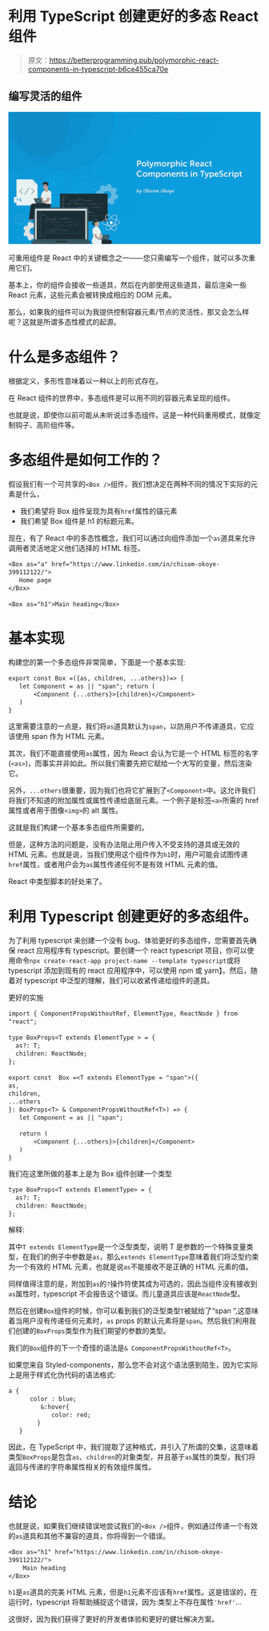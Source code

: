 # 利用 TypeScript 创建更好的多态 React 组件

> 原文：<https://betterprogramming.pub/polymorphic-react-components-in-typescript-b6ce455ca70e>

## 编写灵活的组件

![](img/2782a44f6a84cd0d364892435645a05d.png)

可重用组件是 React 中的关键概念之一——您只需编写一个组件，就可以多次重用它们。

基本上，你的组件会接收一些道具，然后在内部使用这些道具，最后渲染一些 React 元素，这些元素会被转换成相应的 DOM 元素。

那么，如果我的组件可以为我提供控制容器元素/节点的灵活性，那又会怎么样呢？这就是所谓多态性模式的起源。

# 什么是多态组件？

根据定义，多形性意味着以一种以上的形式存在。

在 React 组件的世界中，多态组件是可以用不同的容器元素呈现的组件。

也就是说，即使你以前可能从未听说过多态组件。这是一种代码重用模式，就像定制钩子、高阶组件等。

# 多态组件是如何工作的？

假设我们有一个可共享的`<Box />`组件，我们想决定在两种不同的情况下实际的元素是什么，

*   我们希望将 Box 组件呈现为具有`href`属性的锚元素
*   我们希望 Box 组件是 h1 的标题元素。

现在，有了 React 中的多态性概念，我们可以通过向组件添加一个`as`道具来允许调用者灵活地定义他们选择的 HTML 标签。

```
<Box as="a" href="https://www.linkedin.com/in/chisom-okoye-399112122/">
   Home page
</Box>

<Box as="h1">Main heading</Box>
```

# 基本实现

构建您的第一个多态组件非常简单，下面是一个基本实现:

```
export const Box =({as, children, ...others})=> {
   let Component = as || "span"; return (
       <Component {...others}>{children}</Component>
   )
}
```

这里需要注意的一点是，我们将`as`道具默认为`span`，以防用户不传递道具，它应该使用 span 作为 HTML 元素。

其次，我们不能直接使用`as`属性，因为 React 会认为它是一个 HTML 标签的名字(`<as>`)，而事实并非如此。所以我们需要先把它赋给一个大写的变量，然后渲染它。

另外，`...others`很重要，因为我们也将它扩展到了`<Component>`中。这允许我们将我们不知道的附加属性或属性传递给底层元素。一个例子是标签`<a>`所需的 href 属性或者用于图像`<img>`的 alt 属性。

这就是我们构建一个基本多态组件所需要的。

但是，这种方法的问题是，没有办法阻止用户传入不受支持的道具或无效的 HTML 元素。也就是说，当我们使用这个组件作为`h1`时，用户可能会试图传递`href`属性，或者用户会为`as`属性传递任何不是有效 HTML 元素的值。

React 中类型脚本的好处来了。

# 利用 Typescript 创建更好的多态组件。

为了利用 typescript 来创建一个没有 bug、体验更好的多态组件，您需要首先确保 react 应用程序有 typescript。要创建一个 react typescript 项目，你可以使用命令`npx create-react-app project-name --template typescript`或将 typescript 添加到现有的 react 应用程序中，可以使用 npm 或 yarn】。然后，随着对 typescript 中泛型的理解，我们可以收紧传递给组件的道具。

更好的实施

```
import { ComponentPropsWithoutRef, ElementType, ReactNode } from "react";

type BoxProps<T extends ElementType > = {
  as?: T;
  children: ReactNode;
};

export const  Box =<T extends ElementType = "span">({
as, 
children, 
...others
}: BoxProps<T> & ComponentPropsWithoutRef<T>) => {
   let Component = as || "span";

   return (
       <Component {...others}>{children}</Component>
   )
}
```

我们在这里所做的基本上是为 Box 组件创建一个类型

```
type BoxProps<T extends ElementType> = {
  as?: T;
  children: ReactNode;
};
```

解释:

其中`T extends ElementType`是一个泛型类型，说明 T 是参数的一个特殊变量类型，在我们的例子中参数是`as`，那么`extends ElementType`意味着我们将泛型约束为一个有效的 HTML 元素，也就是说`as`不能接收不是正确的 HTML 元素的值。

同样值得注意的是，附加到`as`的`?`操作符使其成为可选的，因此当组件没有接收到`as`属性时，typescript 不会报告这个错误。而儿童道具应该是`ReactNode`型。

然后在创建`Box`组件的时候，你可以看到我们的泛型类型`T`被赋给了“span ”,这意味着当用户没有传递任何元素时，`as` props 的默认元素将是`span`。然后我们利用我们创建的`BoxProps`类型作为我们期望的参数的类型。

我们的`Box`组件的下一个奇怪的语法是`& ComponentPropsWithoutRef<T>`。

如果您来自 Styled-components，那么您不会对这个语法感到陌生，因为它实际上是用于样式化伪代码的语法格式:

```
a {
      color : blue;
         &:hover{
            color: red;
        }
   }
```

因此，在 TypeScript 中，我们提取了这种格式，并引入了所谓的交集，这意味着类型`BoxProps`是包含`as`、`children`的对象类型，并且基于`as`属性的类型，我们将返回与传递的字符串属性相关的有效组件属性。

# 结论

也就是说，如果我们继续错误地尝试我们的`<Box />`组件，例如通过传递一个有效的`as`道具和其他不兼容的道具，你将得到一个错误。

```
<Box as="h1" href="https://www.linkedin.com/in/chisom-okoye-399112122/">
    Main heading
</Box>
```

`h1`是`as`道具的完美 HTML 元素，但是`h1`元素不应该有`href`属性。这是错误的，在运行时，typescript 将帮助捕捉这个错误，因为:类型上不存在属性`'href'`...

这很好，因为我们获得了更好的开发者体验和更好的健壮解决方案。